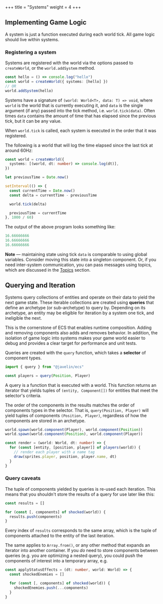 +++
title = "Systems"
weight = 4
+++

## Implementing Game Logic

A system is just a function executed during each world tick. All game logic should live within systems.

### Registering a system

Systems are registered with the world via the options passed to `createWorld`, or the `world.addSystem` method.

```typescript
const hello = () => console.log("hello")
const world = createWorld({ systems: [hello] })
// OR
world.addSystem(hello)
```

Systems have a signature of `(world: World<T>, data: T) => void`, where `world` is the world that is currently executing it, and `data` is the single argument (if any) passed into the tick method, i.e. `world.tick(data)`. Often times `data` contains the amount of time that has elapsed since the previous tick, but it can be any value.

When `world.tick` is called, each system is executed in the order that it was registered.

The following is a world that will log the time elapsed since the last tick at around 60Hz:

```typescript
const world = createWorld({
  systems: [(world, dt: number) => console.log(dt)],
})

let previousTime = Date.now()

setInterval(() => {
  const currentTime = Date.now()
  const delta = currentTime - previousTime

  world.tick(delta)

  previousTime = currentTime
}, 1000 / 60)
```

The output of the above program looks something like:

```typescript
16.66666666
16.66666666
16.66666666
```

<aside>
  <p>
    <strong>Note</strong> — maintaining state using tick <code>data</code> is comparable to using global variables. Consider moving this state into a singleton component. Or, if you need inter-system communication, you can pass messages using topics, which are discussed in the <a href="/ecs/topics">Topics</a> section.
  </p>
</aside>

## Querying and Iteration

Systems query collections of entities and operate on their data to yield the next game state. These iterable collections are created using **queries** that define an archetype (or sub-archetype) to query by. Depending on its archetype, an entity may be eligible for iteration by a system one tick, and ineligible the next.

This is the cornerstone of ECS that enables runtime composition. Adding and removing components also adds and removes behavior. In addition, the isolation of game logic into systems makes your game world easier to debug and provides a clear target for performance and unit tests.

Queries are created with the `query` function, which takes a **selector** of component types.

```typescript
import { query } from "@javelin/ecs"

const players = query(Position, Player)
```

A query is a function that is executed with a world. This function returns an iterator that yields tuples of `(entity, Component[])` for entities that meet the selector's criteria.

The order of the components in the results matches the order of components types in the selector. That is, `query(Position, Player)` will yield tuples of components `(Position, Player)`, regardless of how the components are stored in an archetype.

```typescript
world.spawn(world.component(Player), world.component(Position))
world.spawn(world.component(Position), world.component(Player))

const render = (world: World, dt: number) => {
  for (const [entity, [position, player]] of players(world)) {
    // render each player with a name tag
    draw(sprites.player, position, player.name, dt)
  }
}
```

### Query caveats

The tuple of components yielded by queries is re-used each iteration. This means that you shouldn't store the results of a query for use later like this:

```typescript
const results = []

for (const [, components] of shocked(world)) {
  results.push(components)
}
```

Every index of `results` corresponds to the same array, which is the tuple of components attached to the entity of the last iteration.

The same applies to `Array.from()`, or any other method that expands an iterator into another container. If you _do_ need to store components between queries (e.g. you are optimizing a nested query), you could push the components of interest into a temporary array, e.g.

```typescript
const applyStatusEffects = (dt: number, world: World) => {
  const shockedEnemies = []

  for (const [, components] of shocked(world)) {
    shockedEnemies.push(...components)
  }
}
```
